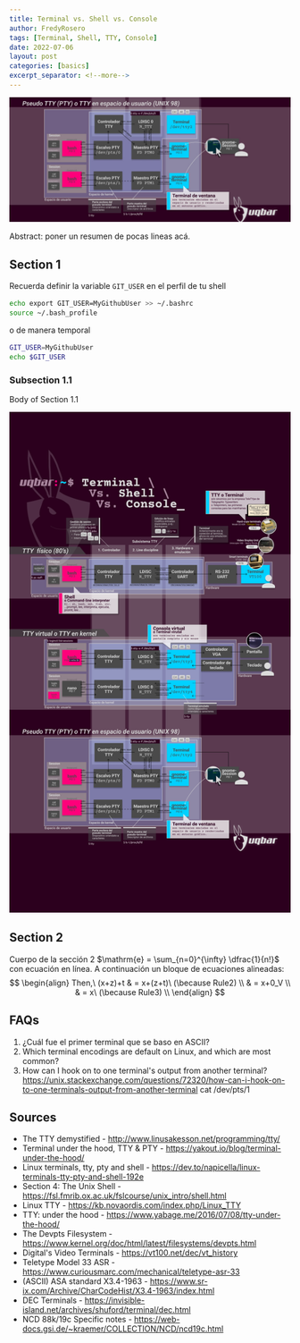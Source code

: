 ```yaml
---
title: Terminal vs. Shell vs. Console
author: FredyRosero
tags: [Terminal, Shell, TTY, Console]
date: 2022-07-06
layout: post
categories: [basics]
excerpt_separator: <!--more-->
---
```


![thumbnail del post](/assets/images/Terminal%20Vs.%20Shell%20Vs.%20Console%20(Instagram%20story)_thumbnail.jpg)

Abstract: poner un resumen de pocas lineas acá.
<!--more-->

## Section 1
Recuerda definir la variable `GIT_USER` en el perfil de tu shell
```bash
echo export GIT_USER=MyGithubUser >> ~/.bashrc
source ~/.bash_profile
```

o de manera temporal
```bash
GIT_USER=MyGithubUser
echo $GIT_USER
```

### Subsection 1.1
Body of Section 1.1   

![Terminal vs. Shell vs. Console](/assets/images/Terminal%20Vs.%20Shell%20Vs.%20Console%20(Instagram%20story).png)

## Section 2
Cuerpo de la sección 2 $\mathrm{e} = \sum_{n=0}^{\infty} \dfrac{1}{n!}$ con ecuación en línea.
A continuación un bloque de ecuaciones alineadas:
$$
\begin{align}
Then,\ (x+z)+t & = x+(z+t)\ (\because Rule2) \\
& = x+0_V \\
& = x\ (\because Rule3) \\
\end{align}
$$

## FAQs

1. ¿Cuál fue el primer terminal que se baso en ASCII?
1. Which terminal encodings are default on Linux, and which are most common? 
1. How can I hook on to one terminal's output from another terminal?
https://unix.stackexchange.com/questions/72320/how-can-i-hook-on-to-one-terminals-output-from-another-terminal
cat /dev/pts/1
## Sources
* The TTY demystified - http://www.linusakesson.net/programming/tty/
* Terminal under the hood, TTY & PTY - https://yakout.io/blog/terminal-under-the-hood/
* Linux terminals, tty, pty and shell - https://dev.to/napicella/linux-terminals-tty-pty-and-shell-192e
* Section 4: The Unix Shell - https://fsl.fmrib.ox.ac.uk/fslcourse/unix_intro/shell.html
* Linux TTY - https://kb.novaordis.com/index.php/Linux_TTY
* TTY: under the hood - https://www.yabage.me/2016/07/08/tty-under-the-hood/
* The Devpts Filesystem - https://www.kernel.org/doc/html/latest/filesystems/devpts.html
* Digital's Video Terminals - https://vt100.net/dec/vt_history
* Teletype Model 33 ASR - https://www.curiousmarc.com/mechanical/teletype-asr-33
* (ASCII) ASA standard X3.4-1963 - https://www.sr-ix.com/Archive/CharCodeHist/X3.4-1963/index.html
* DEC Terminals - https://invisible-island.net/archives/shuford/terminal/dec.html
* NCD 88k/19c Specific notes - https://web-docs.gsi.de/~kraemer/COLLECTION/NCD/ncd19c.html

